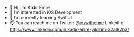 - 👋 Hi, I’m Kadir Emre
- 👀 I’m interested in iOS Development
- 🌱 I’m currently learning SwiftUI
- 📫 You can reach me on Twitter: [@ioswithemre](https://twitter.com/ioswithemre) LinkedIn: https://www.linkedin.com/in/kadir-emre-yildirim-32a182b3/

<!---
kadiremr3/kadiremr3 is a ✨ special ✨ repository because its `README.md` (this file) appears on your GitHub profile.
You can click the Preview link to take a look at your changes.
--->
